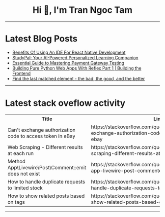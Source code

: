 <h1 align="center">Hi 👋, I'm Tran Ngoc Tam</h1>

---

# Latest Blog Posts 
<!-- BLOG-POST-LIST:START -->
- [Benefits Of Using An IDE For React Native Development](https://dev.to/saumya27/benefits-of-using-an-ide-for-react-native-development-2paa)
- [StudyPal: Your AI-Powered Personalized Learning Companion](https://dev.to/rajesh-adk-137/studypal-your-ai-powered-personalized-learning-companion-59d)
- [Essential Guide to Mastering Payment Gateway Testing](https://dev.to/grjoeay/essential-guide-to-mastering-payment-gateway-testing-njk)
- [Building Pure Python Web Apps With Reflex Part 1 | Building the Frontend](https://dev.to/jod35/building-pure-python-web-apps-with-reflex-part-1-building-the-frontend-3mgi)
- [Find the last matched element - the bad, the good, and the better](https://dev.to/mayashavin/find-the-last-matched-element-the-bad-the-good-and-the-better-5f8h)
<!-- BLOG-POST-LIST:END -->

---

# Latest stack oveflow activity
<table>
  <tr><th>Title</th><th>Link</th></tr>
  <!-- STACKOVERFLOW:START --><tr><td>Can&#39;t exchange authorization code to access token in eBay</td><td>https://stackoverflow.com/questions/78441018/cant-exchange-authorization-code-to-access-token-in-ebay</td></tr><tr><td>Web Scraping - Different results at each run</td><td>https://stackoverflow.com/questions/78441009/web-scraping-different-results-at-each-run</td></tr><tr><td>Method App\Livewire\Post\Comment::emit does not exist</td><td>https://stackoverflow.com/questions/78440986/method-app-livewire-post-commentemit-does-not-exist</td></tr><tr><td>How to handle duplicate requests to limited stock</td><td>https://stackoverflow.com/questions/78440940/how-to-handle-duplicate-requests-to-limited-stock</td></tr><tr><td>How to show related posts based on tags</td><td>https://stackoverflow.com/questions/78440838/how-to-show-related-posts-based-on-tags</td></tr><!-- STACKOVERFLOW:END -->
</table>

---


